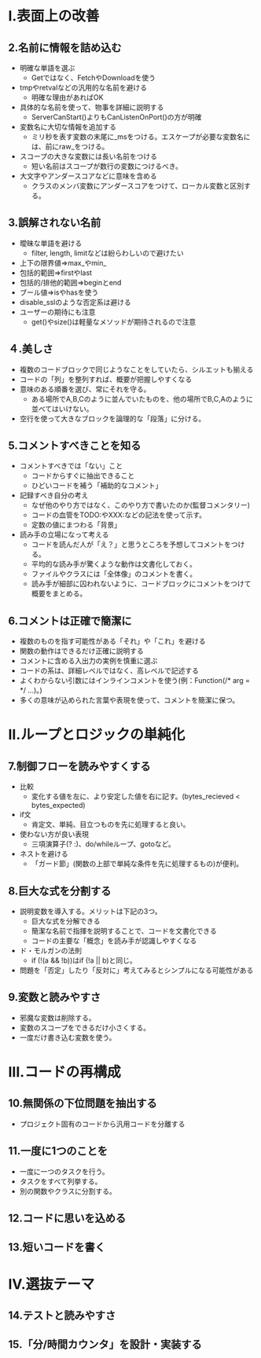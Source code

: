# I.表面上の改善
## 2.名前に情報を詰め込む
- 明確な単語を選ぶ
  - Getではなく、FetchやDownloadを使う   
- tmpやretvalなどの汎用的な名前を避ける
  - 明確な理由があればOK
- 具体的な名前を使って、物事を詳細に説明する
  - ServerCanStart()よりもCanListenOnPort()の方が明確
- 変数名に大切な情報を追加する
  - ミリ秒を表す変数の末尾に_msをつける。エスケープが必要な変数名には、前にraw_をつける。
- スコープの大きな変数には長い名前をつける
  - 短い名前はスコープが数行の変数につけるべき。
- 大文字やアンダースコアなどに意味を含める
  - クラスのメンバ変数にアンダースコアをつけて、ローカル変数と区別する。
## 3.誤解されない名前
- 曖昧な単語を避ける
  - filter, length, limitなどは紛らわしいので避けたい
- 上下の限界値=>max_やmin_
- 包括的範囲=>firstやlast
- 包括的/排他的範囲=>beginとend
- ブール値=>isやhasを使う
- disable_sslのような否定系は避ける
- ユーザーの期待にも注意
  - get()やsize()は軽量なメソッドが期待されるので注意
## ４.美しさ
- 複数のコードブロックで同じようなことをしていたら、シルエットも揃える
- コードの「列」を整列すれば、概要が把握しやすくなる
- 意味のある順番を選び、常にそれを守る。
  - ある場所でA,B,Cのように並んでいたものを、他の場所でB,C,Aのように並べてはいけない。
- 空行を使って大きなブロックを論理的な「段落」に分ける。
## 5.コメントすべきことを知る
- コメントすべきでは「ない」こと
  - コードからすぐに抽出できること
  - ひどいコードを補う「補助的なコメント」
- 記録すべき自分の考え
  - なぜ他のやり方ではなく、このやり方で書いたのか(監督コメンタリー)
  - コードの血管をTODO:やXXX:などの記法を使って示す。
  - 定数の値にまつわる「背景」
- 読み手の立場になって考える
  - コードを読んだ人が「え？」と思うところを予想してコメントをつける。
  - 平均的な読み手が驚くような動作は文書化しておく。
  - ファイルやクラスには「全体像」のコメントを書く。
  - 読み手が細部に囚われないように、コードブロックにコメントをつけて概要をまとめる。
## 6.コメントは正確で簡潔に
- 複数のものを指す可能性がある「それ」や「これ」を避ける
- 関数の動作はできるだけ正確に説明する
- コメントに含める入出力の実例を慎重に選ぶ
- コードの系は、詳細レベルではなく、高レベルで記述する
- よくわからない引数にはインラインコメントを使う(例：Function(/* arg = */ ...)。)
- 多くの意味が込められた言葉や表現を使って、コメントを簡潔に保つ。
# II.ループとロジックの単純化
## 7.制御フローを読みやすくする
- 比較
  - 変化する値を左に、より安定した値を右に記す。(bytes_recieved < bytes_expected)
- if文
  - 肯定文、単純、目立つものを先に処理すると良い。
- 使わない方が良い表現
  - 三項演算子(? :)、do/whileループ、gotoなど。
- ネストを避ける
  - 「ガード節」(関数の上部で単純な条件を先に処理するもの)が便利。
## 8.巨大な式を分割する
- 説明変数を導入する。メリットは下記の3つ。
  - 巨大な式を分解できる
  - 簡潔な名前で指揮を説明することで、コードを文書化できる
  - コードの主要な「概念」を読み手が認識しやすくなる
- ド・モルガンの法則
  - if (!(a && !b))はif (!a || b)と同じ。
- 問題を「否定」したり「反対に」考えてみるとシンプルになる可能性がある
## 9.変数と読みやすさ
- 邪魔な変数は削除する。
- 変数のスコープをできるだけ小さくする。
- 一度だけ書き込む変数を使う。
# III.コードの再構成
## 10.無関係の下位問題を抽出する
- プロジェクト固有のコードから汎用コードを分離する
## 11.一度に1つのことを
- 一度に一つのタスクを行う。
- タスクをすべて列挙する。
- 別の関数やクラスに分割する。
## 12.コードに思いを込める
## 13.短いコードを書く
# IV.選抜テーマ
## 14.テストと読みやすさ
## 15.「分/時間カウンタ」を設計・実装する
